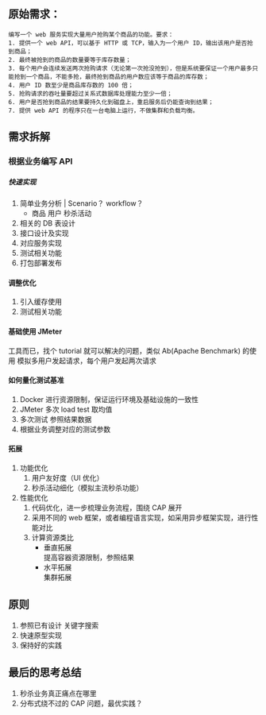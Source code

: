 ## 原始需求：

	
	编写一个 web 服务实现大量用户抢购某个商品的功能。要求：
	1. 提供一个 web API，可以基于 HTTP 或 TCP，输入为一个用户 ID，输出该用户是否抢到商品；
	2. 最终被抢到的商品的数量要等于库存数量；
	3. 每个用户会连续发送两次抢购请求（无论第一次抢没抢到），但是系统要保证一个用户最多只能抢到一个商品，不能多抢，最终抢到商品的用户数应该等于商品的库存数；
	4. 用户 ID 数至少是商品库存数的 100 倍；
	5. 抢购请求的吞吐量要超过关系式数据库处理能力至少一倍；
	6. 用户是否抢到商品的结果要持久化到磁盘上，重启服务后仍能查询到结果；
	7. 提供 web API 的程序只在一台电脑上运行，不做集群和负载均衡。


## 需求拆解
### 根据业务编写 API
##### 快速实现
1. 简单业务分析	 |  Scenario？ workflow？
	* 商品 用户 秒杀活动 
2. 相关的 DB 表设计
3. 接口设计及实现
4. 对应服务实现
5. 测试相关功能
6. 打包部署发布

#### 调整优化
1. 引入缓存使用
2. 测试相关功能

#### 基础使用 JMeter
工具而已，找个 tutorial 就可以解决的问题，类似 Ab(Apache Benchmark) 的使用
模拟多用户发起请求，每个用户发起两次请求

#### 如何量化测试基准
1. Docker 进行资源限制，保证运行环境及基础设施的一致性
2. JMeter 多次 load test 取均值
3. 多次测试 参照结果数据
4. 根据业务调整对应的测试参数

#### 拓展
1. 功能优化
	1. 用户友好度（UI 优化）
	2. 秒杀活动细化（模拟主流秒杀功能）
2. 性能优化
	1. 代码优化，进一步梳理业务流程，围绕 CAP 展开
	2. 采用不同的 web 框架，或者编程语言实现，如采用异步框架实现，进行性能对比
	3. 计算资源类比
		* 垂直拓展   
			提高容器资源限制，参照结果
		* 水平拓展   
			集群拓展
		
## 原则
1. 参照已有设计 关键字搜索
2. 快速原型实现
3. 保持好的实践


## 最后的思考总结
1. 秒杀业务真正痛点在哪里
2. 分布式绕不过的 CAP 问题，最优实践？


